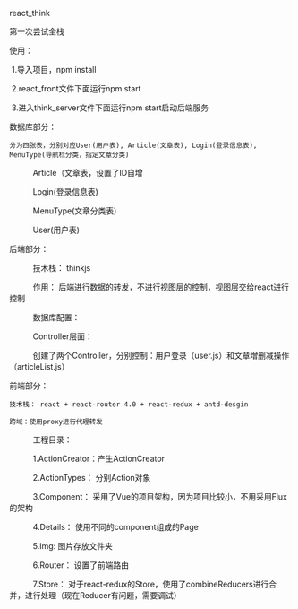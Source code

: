 react_think

第一次尝试全栈

使用：

​	1.导入项目，npm install

​	2.react_front文件下面运行npm start

​	3.进入think_server文件下面运行npm start启动后端服务

数据库部分：

	分为四张表，分别对应User(用户表), Article(文章表), Login(登录信息表), MenuType(导航栏分类，指定文章分类)

　　　Article（文章表，设置了ID自增

　　　Login(登录信息表)

　　　MenuType(文章分类表)

　　　User(用户表)

后端部分：

　　　技术栈： thinkjs

　　　作用： 后端进行数据的转发，不进行视图层的控制，视图层交给react进行控制

　　　数据库配置：

　　　Controller层面：

　　　创建了两个Controller，分别控制：用户登录（user.js）和文章增删减操作（articleList.js）　

前端部分：

	技术栈： react + react-router 4.0 + react-redux + antd-desgin

	跨域：使用proxy进行代理转发

　　　工程目录：

　　　1.ActionCreator：产生ActionCreator

　　　2.ActionTypes： 分别Action对象

　　　3.Component： 采用了Vue的项目架构，因为项目比较小，不用采用Flux的架构

　　　4.Details： 使用不同的component组成的Page

　　　5.Img: 图片存放文件夹

　　　6.Router： 设置了前端路由

　　　7.Store： 对于react-redux的Store，使用了combineReducers进行合并，进行处理（现在Reducer有问题，需要调试）

　　　
